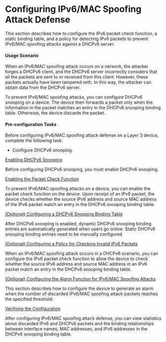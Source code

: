 Configuring IPv6/MAC Spoofing Attack Defense
============================================

This section describes how to configure the IPv6 packet check function, a static binding table, and a policy for detecting IPv6 packets to prevent IPv6/MAC spoofing attacks against a DHCPv6 server.

#### Usage Scenario

When an IPv6/MAC spoofing attack occurs on a network, the attacker forges a DHCPv6 client, and the DHCPv6 server incorrectly considers that all the packets are sent to or received from this client. However, these packets actually have been tampered with. In this way, the attacker can obtain data from the DHCPv6 server.

To prevent IPv6/MAC spoofing attacks, you can configure DHCPv6 snooping on a device. The device then forwards a packet only when the information in the packet matches an entry in the DHCPv6 snooping binding table. Otherwise, the device discards the packet.


#### Pre-configuration Tasks

Before configuring IPv6/MAC spoofing attack defense on a Layer 3 device, complete the following task:

* Configure DHCPv6 snooping.


[Enabling DHCPv6 Snooping](../../../../software/nev8r10_vrpv8r16/user/vrp/dc_vrp_dhcpv6-snooping_cfg_0036.html)

Before configuring DHCPv6 snooping, you must enable DHCPv6 snooping.

[Enabling the Packet Check Function](../../../../software/nev8r10_vrpv8r16/user/vrp/dc_vrp_dhcpv6-snooping_cfg_0042.html)

To prevent IPv6/MAC spoofing attacks on a device, you can enable the packet check function on the device. Upon receipt of an IPv6 packet, the device checks whether the source IPv6 address and source MAC address of the IPv6 packet match an entry in the DHCPv6 snooping binding table.

[(Optional) Configuring a DHCPv6 Snooping Binding Table](../../../../software/nev8r10_vrpv8r16/user/vrp/dc_vrp_dhcpv6-snooping_cfg_0040.html)

After DHCPv6 snooping is enabled, dynamic DHCPv6 snooping binding entries are automatically generated when users go online. Static DHCPv6 snooping binding entries need to be manually configured.

[(Optional) Configuring a Policy for Checking Invalid IPv6 Packets](../../../../software/nev8r10_vrpv8r16/user/vrp/dc_vrp_dhcpv6-snooping_cfg_0042_1.html)

When an IPv6/MAC spoofing attack occurs in a DHCPv6 scenario, you can configure the IPv6 packet check function to allow the device to check whether the source IPv6 address and source MAC address in an IPv6 packet match an entry in the DHCPv6 snooping binding table.

[(Optional) Configuring the Alarm Function for IPv6/MAC Spoofing Attacks](../../../../software/nev8r10_vrpv8r16/user/vrp/dc_vrp_dhcpv6-snooping_cfg_0045.html)

This section describes how to configure the device to generate an alarm when the number of discarded IPv6/MAC spoofing attack packets reaches the specified threshold.

[Verifying the Configuration](../../../../software/nev8r10_vrpv8r16/user/vrp/dc_vrp_dhcpv6-snooping_cfg_0043.html)

After configuring IPv6/MAC spoofing attack defense, you can view statistics about discarded IPv6 and DHCPv6 packets and the binding relationships between interface names, MAC addresses, and IPv6 addresses in the DHCPv6 snooping binding table.